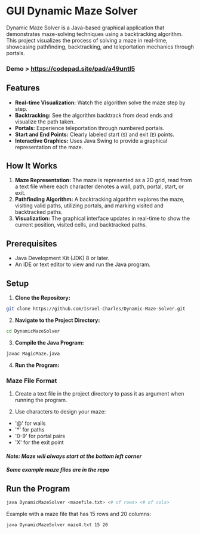 # GUI Dynamic Maze Solver
Dynamic Maze Solver is a Java-based graphical application that demonstrates maze-solving techniques using a backtracking algorithm. This project visualizes the process of solving a maze in real-time, showcasing pathfinding, backtracking, and teleportation mechanics through portals.

### Demo > https://codepad.site/pad/a49untl5

## Features

- **Real-time Visualization:** Watch the algorithm solve the maze step by step.
- **Backtracking:** See the algorithm backtrack from dead ends and visualize the path taken.
- **Portals:** Experience teleportation through numbered portals.
- **Start and End Points:** Clearly labeled start (`S`) and exit (`E`) points.
- **Interactive Graphics:** Uses Java Swing to provide a graphical representation of the maze.

## How It Works

1. **Maze Representation:** The maze is represented as a 2D grid, read from a text file where each character denotes a wall, path, portal, start, or exit.
2. **Pathfinding Algorithm:** A backtracking algorithm explores the maze, visiting valid paths, utilizing portals, and marking visited and backtracked paths.
3. **Visualization:** The graphical interface updates in real-time to show the current position, visited cells, and backtracked paths.

## Prerequisites

- Java Development Kit (JDK) 8 or later.
- An IDE or text editor to view and run the Java program.

## Setup

1. **Clone the Repository:**

```bash
git clone https://github.com/Israel-Charles/Dynamic-Maze-Solver.git
```

2. **Navigate to the Project Directory:**

```bash
cd DynamicMazeSolver
```

3. **Compile the Java Program:**

```bash
javac MagicMaze.java
```

4. **Run the Program:**



### Maze File Format

1. Create a text file in the project directory to pass it as argument when running the program.

2. Use characters to design your maze:

- '@' for walls
- '*' for paths
- '0-9' for portal pairs
- 'X' for the exit point<br/>

#### ***Note: Maze will always start at the bottom left corner***

#### ***Some example maze files are in the repo***

## Run the Program

```bash
java DynamicMazeSolver <mazefile.txt> <# of rows> <# of cols>
```
Example with a maze file that has 15 rows and 20 columns:
```bash
java DynamicMazeSolver maze4.txt 15 20
```
